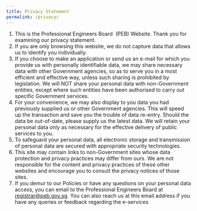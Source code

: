 ```yaml
---
title: Privacy Statement
permalink: /privacy/
---
```

1. This is the Professional Engineers Board  (PEB) Website. Thank you for examining our privacy statement.
2. If you are only browsing this website, we do not capture data that allows us to identify you individually.
3. If you choose to make an application or send us an e-mail for which you provide us with personally identifiable data, we may share necessary data with other Government agencies, so as to serve you in a most efficient and effective way, unless such sharing is prohibited by legislation. We will NOT share your personal data with non-Government entities, except where such entities have been authorised to carry out specific Government services.
4. For your convenience, we may also display to you data you had previously supplied us or other Government agencies. This will speed up the transaction and save you the trouble of data re-entry. Should the data be out-of-date, please supply us the latest data. We will retain your personal data only as necessary for the effective delivery of public services to you.
5. To safeguard your personal data, all electronic storage and transmission of personal data are secured with appropriate security technologies.
6. This site may contain links to non-Government sites whose data protection and privacy practices may differ from ours. We are not responsible for the content and privacy practices of these other websites and encourage you to consult the privacy notices of those sites.
7. If you demur to our Policies or have any questions on your personal data access, you can email to the Professional Engineers Board at registrar@peb.gov.sg. You can also reach us at this email address if you have any queries or feedback regarding the e-services